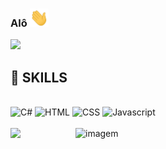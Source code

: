 ### Alô <img src="https://raw.githubusercontent.com/ABSphreak/ABSphreak/master/gifs/Hi.gif" width="30px">

<img height="180em" src="https://github-readme-stats.vercel.app/api?username=othierrydaora&show_icons=true&theme=dracula&include_all_commits=true&count_private=true"/>

## 🚀 SKILLS

<div style="inline_block">
    <br>
    <img alt="C#" src="https://img.shields.io/badge/C%23-239120?style=for-the-badge&logo=c-sharp&logoColor=white">
    <img alt="HTML" src="https://img.shields.io/badge/HTML-239120?style=for-the-badge&logo=html5&logoColor=white">
    <img alt="CSS" src="https://img.shields.io/badge/CSS-239120?&style=for-the-badge&logo=css3&logoColor=white">
    <img alt="Javascript" src="https://img.shields.io/badge/JavaScript-F7DF1E?style=for-the-badge&logo=javascript&logoColor=black">
</div>
<br>
<img alt="imagem" min-width="400px" max-width="400px" width="400px" align="right" src="https://creazilla-store.fra1.digitaloceanspaces.com/cliparts/1459496/programming-clipart-xl.png" />

<div>
  <a href="https://github.com/othierrydaora">
  <img height="150em" src="https://github-readme-stats.vercel.app/api/top-langs/?username=othierrydaora&layout=compact&langs_count=7&theme=dracula"/>
</div>
  
